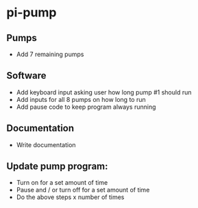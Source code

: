 # pi-pump

## Pumps
* Add 7 remaining pumps


## Software
* Add keyboard input asking user how long pump #1 should run
* Add inputs for all 8 pumps on how long to run
* Add pause code to keep program always running

## Documentation
* Write documentation

## Update pump program:

* Turn on for a set amount of time
* Pause and / or turn off for a set amount of time
* Do the above steps x number of times